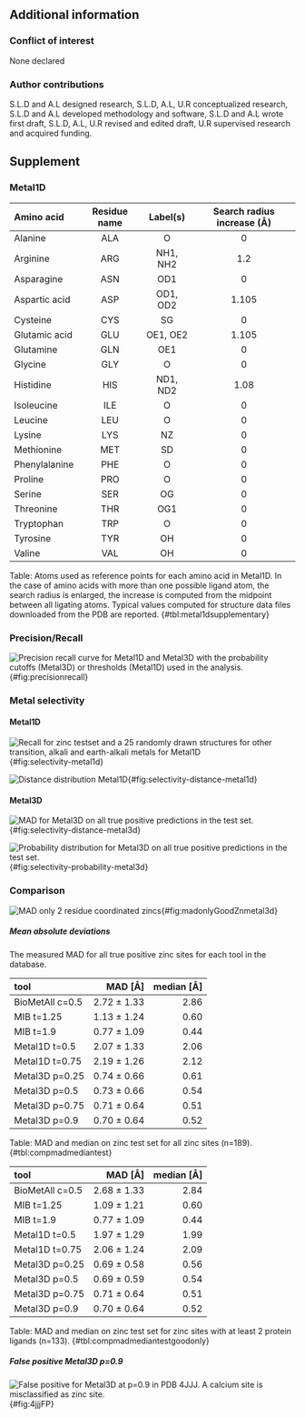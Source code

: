 ## Additional information 

<!-- ### Acknowledgement -->

### Conflict of interest
None declared

### Author contributions
S.L.D and A.L designed research, S.L.D, A.L, U.R conceptualized research, S.L.D and A.L developed methodology and software, S.L.D and A.L wrote first draft, S.L.D, A.L, U.R revised and edited draft, U.R supervised research and acquired funding.



## Supplement

### Metal1D 

| Amino acid    | Residue name | Label(s) | Search radius increase (Å) |
|:--------------|:------------:|:--------:|:--------------------------:|
| Alanine       | ALA          | O        | 0                          |
| Arginine      | ARG          | NH1, NH2 | 1.2                        |
| Asparagine    | ASN          | OD1      | 0                          |
| Aspartic acid | ASP          | OD1, OD2 | 1.105                      |
| Cysteine      | CYS          | SG       | 0                          |
| Glutamic acid | GLU          | OE1, OE2 | 1.105                      |
| Glutamine     | GLN          | OE1      | 0                          |
| Glycine       | GLY          | O        | 0                          |
| Histidine     | HIS          | ND1, ND2 | 1.08                       |
| Isoleucine    | ILE          | O        | 0                          |
| Leucine       | LEU          | O        | 0                          |
| Lysine        | LYS          | NZ       | 0                          |
| Methionine    | MET          | SD       | 0                          |
| Phenylalanine | PHE          | O        | 0                          |
| Proline       | PRO          | O        | 0                          |
| Serine        | SER          | OG       | 0                          |
| Threonine     | THR          | OG1      | 0                          |
| Tryptophan    | TRP          | O        | 0                          |
| Tyrosine      | TYR          | OH       | 0                          |
| Valine        | VAL          | OH       | 0                          |

Table: Atoms used as reference points for each amino acid in Metal1D. In the case of amino acids with more than one possible ligand atom, the search radius is enlarged, the increase is computed from the midpoint between all ligating atoms. Typical values computed for structure data files downloaded from the PDB are reported. {#tbl:metal1dsupplementary}


### Precision/Recall

![Precision recall curve for Metal1D and Metal3D with the probability cutoffs (Metal3D) or thresholds (Metal1D) used in the analysis.](images/precisionrecall_0.5.jpg){#fig:precisionrecall}


### Metal selectivity 

#### Metal1D

![Recall for zinc testset and a 25 randomly drawn structures for other transition, alkali and earth-alkali metals for Metal1D](images/metal1D_metal_selectivity.jpg){#fig:selectivity-metal1d}

<!-- ToDo update plots from RMSD to MAD -->

![Distance distribution Metal1D](images/selectivity_metal1D_distances_violin.jpg){#fig:selectivity-distance-metal1d}

#### Metal3D


![MAD for Metal3D on all true positive predictions in the test set.](images/distances_violin.jpg){#fig:selectivity-distance-metal3d}

![Probability distribution for Metal3D on all true positive predictions in the test set.](images/probability_violin.jpg){#fig:selectivity-probability-metal3d}

### Comparison 

![MAD only 2 residue coordinated zincs](images/mad_violin_0.5_2+.jpg){#fig:madonlyGoodZnmetal3d}



##### Mean absolute deviations

The measured MAD for all true positive zinc sites for each tool in the database. 

| tool            |  MAD [Å]             |   median  [Å]|
|:----------------|----------------------:|---------:|
| BioMetAll c=0.5 |          2.72 ± 1.33  |  2.86    |
| MIB t=1.25      |          1.13 ± 1.24  |  0.60    |
| MIB t=1.9       |          0.77 ± 1.09  |  0.44    |
| Metal1D t=0.5   |          2.07 ± 1.33  |  2.06    |
| Metal1D t=0.75  |          2.19 ± 1.26  |  2.12    |
| Metal3D p=0.25  |          0.74 ± 0.66  |  0.61    |
| Metal3D p=0.5   |          0.73 ± 0.66  |  0.54    |
| Metal3D p=0.75  |          0.71 ± 0.64  |  0.51    |
| Metal3D p=0.9   |          0.70 ± 0.64  |  0.52    |

Table: MAD and median on zinc test set for all zinc sites (n=189). {#tbl:compmadmediantest}


| tool            |   MAD [Å]         | median [Å]|
|:----------------|----------------------:|-------:|
| BioMetAll c=0.5 |          2.68 ± 1.33  |  2.84  |
| MIB t=1.25      |          1.09 ± 1.21  |  0.60  |
| MIB t=1.9       |          0.77 ± 1.09  |  0.44  |
| Metal1D t=0.5   |          1.97 ± 1.29  |  1.99  |
| Metal1D t=0.75  |          2.06 ± 1.24  |  2.09  |
| Metal3D p=0.25  |          0.69 ± 0.58  |  0.56  |
| Metal3D p=0.5   |          0.69 ± 0.59  |  0.54  |
| Metal3D p=0.75  |          0.71 ± 0.64  |  0.51  |
| Metal3D p=0.9   |          0.70 ± 0.64  |  0.52  |

Table: MAD and median on zinc test set for zinc sites with at least 2 protein ligands (n=133). {#tbl:compmadmediantestgoodonly}

##### False positive Metal3D p=0.9
![False positive for Metal3D at p=0.9 in PDB 4JJJ. A calcium site is misclassified as zinc site.](images/4JJJ_FalsePositive_p=0.9_annotated.png){#fig:4jjjFP}
